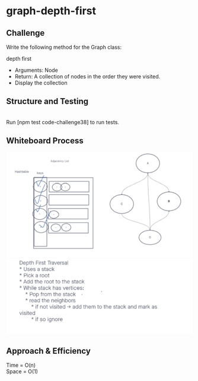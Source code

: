 # graph-depth-first

## Challenge

Write the following method for the Graph class:

depth first
- Arguments: Node
- Return: A collection of nodes in the order they were visited.
- Display the collection

## Structure and Testing
<br/>
Run [npm test code-challenge38] to run tests.

## Whiteboard Process

<!-- Embedded whiteboard image -->
![Whiteboard](./../images/CC38.png)
![Whiteboard](./../images/CC38-2.png)

## Approach & Efficiency

<!-- What approach did you take? Discuss Why. What is the Big O space/time for this approach? -->

Time = O(n)<br/>
Space = O(1)
